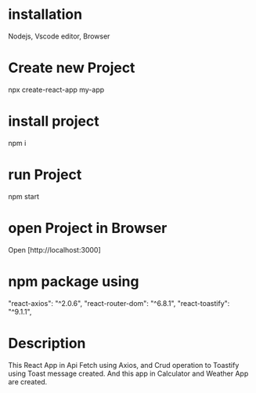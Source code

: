 # installation
Nodejs, Vscode editor, Browser
# Create new Project
npx create-react-app my-app
# install project
npm i
# run Project
npm start
# open Project in Browser
Open [http://localhost:3000]
# npm package using
"react-axios": "^2.0.6",
"react-router-dom": "^6.8.1",
"react-toastify": "^9.1.1",
# Description 
This React App in Api Fetch using Axios, and Crud operation to Toastify using Toast message created. And this app in Calculator and Weather App are created.
